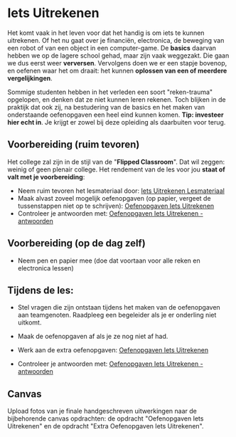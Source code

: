 # Iets Uitrekenen

Het komt vaak in het leven voor dat het handig is om iets te kunnen uitrekenen. Of het nu gaat over je financiën, electronica, de beweging van een robot of van een object in een computer-game. De **basics** daarvan hebben we op de lagere school gehad, maar zijn vaak weggezakt. Die gaan we dus eerst weer **verversen**. Vervolgens doen we er een stapje bovenop, en oefenen waar het om draait: het kunnen **oplossen van een of meerdere vergelijkingen**.

Sommige studenten hebben in het verleden een soort "reken-trauma" opgelopen, en denken dat ze niet kunnen leren rekenen. Toch blijken in de praktijk dat ook zij, na bestudering van de basics en het maken van onderstaande oefenopgaven een heel eind kunnen komen. **Tip: investeer hier echt in**. Je krijgt er zowel bij deze opleiding als daarbuiten voor terug.

## Voorbereiding (ruim tevoren)

Het college zal zijn in de stijl van de "**Flipped Classroom**". Dat wil zeggen: weinig of geen plenair college. Het rendement van de les voor jou **staat of valt met je voorbereiding**:

- Neem ruim tevoren het lesmateriaal door:
  [Iets Uitrekenen Lesmateriaal](../hardware-interfacing/basis-elektronica/iets-uitrekenen/iets-uitrekenen.md)
- Maak alvast zoveel mogelijk oefenopgaven (op papier, vergeet de tussenstappen niet op te schrijven):
  [Oefenopgaven Iets Uitrekenen](../hardware-interfacing/basis-elektronica/iets-uitrekenen/oefenopgaven-iets-uitrekenen.md)
- Controleer je antwoorden met:
  [Oefenopgaven Iets Uitrekenen - antwoorden](../hardware-interfacing/basis-elektronica/iets-uitrekenen/oefenopgaven-iets-uitrekenen-antwoorden.md)

## Voorbereiding (op de dag zelf)

- Neem pen en papier mee (doe dat voortaan voor alle reken en electronica lessen)

## Tijdens de les:

- Stel vragen die zijn ontstaan tijdens het maken van de oefenopgaven aan teamgenoten. Raadpleeg een begeleider als je er onderling niet uitkomt.

- Maak de oefenopgaven af als je ze nog niet af had.

- Werk aan de extra oefenopgaven:
  [Oefenopgaven Iets Uitrekenen](../hardware-interfacing/basis-elektronica/iets-uitrekenen/extra-oefenopgaven-iets-uitrekenen.md)

- Controleer je antwoorden met:
  [Oefenopgaven Iets Uitrekenen - antwoorden](../hardware-interfacing/basis-elektronica/iets-uitrekenen/extra-oefenopgaven-iets-uitrekenen-antwoorden.md)

## Canvas

Upload fotos van je finale handgeschreven uitwerkingen naar de bijbehorende canvas opdrachten: de opdracht "Oefenopgaven Iets Uitrekenen" en de opdracht "Extra Oefenopgaven Iets Uitrekenen".
